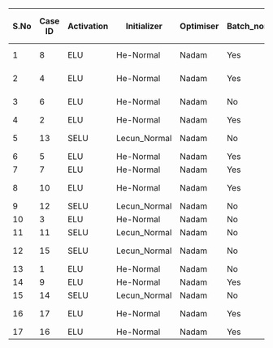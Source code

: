 |S.No|Case ID|Activation|Initializer |Optimiser|Batch_norm|Dropout          |Learning Schedule|Train Error (%)|Validation Error (%)|Test Error (%)|
|----|-------|----------|------------|---------|----------|-----------------|-----------------|---------------|--------------------|--------------|
|1   |8      |ELU       |He-Normal   |Nadam    |Yes       |MacDropout p=0.3 |1cycle           |0.653          |0.511               |0.545         |
|2   |4      |ELU       |He-Normal   |Nadam    |Yes       |MacDropout p=0.3 |Constant         |0.687          |0.514               |0.539         |
|3   |6      |ELU       |He-Normal   |Nadam    |No        |MacDropout p=0.3 |Constant         |0.704          |0.502               |0.537         |
|4   |2      |ELU       |He-Normal   |Nadam    |Yes       | p=0             |Constant         |0.709          |0.52                |0.525         |
|5   |13     |SELU      |Lecun_Normal|Nadam    |No        |MacDropout p=0.3 |Constant         |0.741          |0.507               |0.522         |
|6   |5      |ELU       |He-Normal   |Nadam    |Yes       |p=0.3            |Constant         |0.687          |0.514               |0.515         |
|7   |7      |ELU       |He-Normal   |Nadam    |Yes       |p=0.3            |1cycle           |0.653          |0.511               |0.513         |
|8   |10     |ELU       |He-Normal   |Nadam    |Yes       |MacDropout p=0.3 |1cycle           |0.557          |0.474               |0.511         |
|9   |12     |SELU      |Lecun_Normal|Nadam    |No        |p=0.3            |Constant         |0.741          |0.507               |0.502         |
|10  |3      |ELU       |He-Normal   |Nadam    |No        |p=0.3            |Constant         |0.704          |0.502               |0.5           |
|11  |11     |SELU      |Lecun_Normal|Nadam    |No        |P=0              |Constant         |0.613          |0.5                 |0.498         |
|12  |15     |SELU      |Lecun_Normal|Nadam    |No        |MacDropout p=0.3 |1cycle           |0.529          |0.466               |0.497         |
|13  |1      |ELU       |He-Normal   |Nadam    |No        | p=0             |Constant         |0.603          |0.484               |0.493         |
|14  |9      |ELU       |He-Normal   |Nadam    |Yes       |p=0.3            |1cycle           |0.557          |0.474               |0.48          |
|15  |14     |SELU      |Lecun_Normal|Nadam    |No        |p=0.3            |1cycle           |0.529          |0.466               |0.478         |
|16  |17     |ELU       |He-Normal   |Nadam    |Yes       |MacDropout p=0.3 |1cycle           |0.469          |0.419               |0.461         |
|17  |16     |ELU       |He-Normal   |Nadam    |Yes       |p=0.3            |1cycle           |0.653          |0.511               |0.545         |
